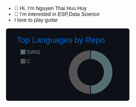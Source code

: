 - 👋 Hi, I’m Nguyen Thai Huu Huy
- 👀 I’m interested in ESP,Data Science
- I love to play guitar
<!---
huynguyen180100/huynguyen180100 is a ✨ special ✨ repository because its `README.md` (this file) appears on your GitHub profile.
You can click the Preview link to take a look at your changes.
--->
<svg xmlns="http://www.w3.org/2000/svg" width="340" height="200" viewBox="0 0 340 200"><style>* {
           font-family: Ubuntu, 'Lucida Grande', Arial, Helvetica, sans-serif
         }</style><rect x="1.5" y="1.5" rx="5" ry="5" height="98%" width="98%" stroke="#2e343b" stroke-width="1" fill="#0d1117" stroke-opacity="1"></rect><text x="30" y="40" style="font-size: 22px; fill: #0366d6;">Top Languages by Repo</text><g transform="translate(0,40)"><g transform="translate(40,0)"><rect y="18" width="14" height="14" fill="#586e75" stroke="#0d1117" style="stroke-width: 1px;"></rect><rect y="43.2" width="14" height="14" fill="#555555" stroke="#0d1117" style="stroke-width: 1px;"></rect><text x="16.8" y="30" style="fill: #77909c; font-size: 14px;">SWIG</text><text x="16.8" y="55.2" style="fill: #77909c; font-size: 14px;">C</text></g><g transform="translate( 230, 80 )"><g class="arc"><path d="M3.67394039744206e-15,-60A60,60,0,1,1,3.67394039744206e-15,60L2.1431318985078682e-15,35A35,35,0,1,0,2.1431318985078682e-15,-35Z" style="fill: #586e75; stroke-width: 2px;" stroke="#0d1117"></path></g><g class="arc"><path d="M3.67394039744206e-15,60A60,60,0,1,1,-1.1021821192326178e-14,-60L-6.429395695523604e-15,-35A35,35,0,1,0,2.1431318985078682e-15,35Z" style="fill: #555555; stroke-width: 2px;" stroke="#0d1117"></path></g></g></g></svg>
 <!---
